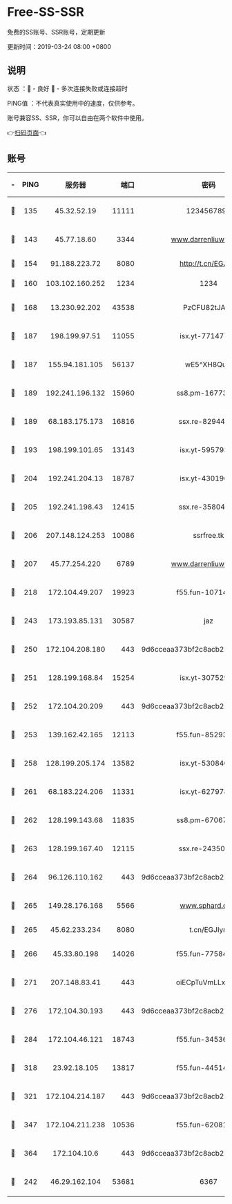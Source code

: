 # Free-SS-SSR

免费的SS账号、SSR账号，定期更新

更新时间：2019-03-24 08:00 +0800

## 说明

状态     ：🙂 - 良好 🙁 - 多次连接失败或连接超时

PING值   ：不代表真实使用中的速度，仅供参考。

账号兼容SS、SSR，你可以自由在两个软件中使用。

👉[扫码页面](https://liesauer.github.io/Free-SS-SSR/)👈

## 账号

|-|PING|服务器|端口|密码|加密方式|区域|
|:----:|:----:|:-----:|-----:|:----:|:----:|:----:|
|🙂|135|45.32.52.19|11111|1234567890|aes-256-cfb|JP|
|🙂|143|45.77.18.60|3344|www.darrenliuwei.com|aes-256-cfb|JP|
|🙂|154|91.188.223.72|8080|http://t.cn/EGJIyrl|rc4-md5|RU|
|🙂|160|103.102.160.252|1234|1234|rc4-md5|JP|
|🙂|168|13.230.92.202|43538|PzCFU82tJAdZ|aes-256-cfb|JP|
|🙂|187|198.199.97.51|11055|isx.yt-77147725|aes-256-cfb|US|
|🙂|187|155.94.181.105|56137|wE5^XH8Quw|aes-256-cfb|US|
|🙂|189|192.241.196.132|15960|ss8.pm-16773447|aes-256-cfb|US|
|🙂|189|68.183.175.173|16816|ssx.re-82944807|aes-256-cfb|US|
|🙂|193|198.199.101.65|13143|isx.yt-59579379|aes-256-cfb|US|
|🙂|204|192.241.204.13|18787|isx.yt-43019684|aes-256-cfb|US|
|🙂|205|192.241.198.43|12415|ssx.re-35804966|aes-256-cfb|US|
|🙂|206|207.148.124.253|10086|ssrfree.tk|aes-256-cfb|SG|
|🙂|207|45.77.254.220|6789|www.darrenliuwei.com|aes-256-cfb|SG|
|🙂|218|172.104.49.207|19923|f55.fun-10714091|aes-256-cfb|SG|
|🙂|243|173.193.85.131|30587|jaz|aes-256-cfb|US|
|🙂|250|172.104.208.180|443|9d6cceaa373bf2c8acb22e60b6a58be6|aes-256-cfb|US|
|🙂|251|128.199.168.84|15254|isx.yt-30752929|aes-256-cfb|SG|
|🙂|252|172.104.20.209|443|9d6cceaa373bf2c8acb22e60b6a58be6|aes-256-cfb|US|
|🙂|253|139.162.42.165|12113|f55.fun-85293047|aes-256-cfb|SG|
|🙂|258|128.199.205.174|13582|isx.yt-53084018|aes-256-cfb|SG|
|🙂|261|68.183.224.206|11331|isx.yt-62797892|aes-256-cfb|SG|
|🙂|262|128.199.143.68|11835|ss8.pm-67067139|aes-256-cfb|SG|
|🙂|263|128.199.167.40|12115|ssx.re-24350991|aes-256-cfb|SG|
|🙂|264|96.126.110.162|443|9d6cceaa373bf2c8acb22e60b6a58be6|aes-256-cfb|US|
|🙂|265|149.28.176.168|5566|www.sphard.com|aes-256-cfb|AU|
|🙂|265|45.62.233.234|8080|t.cn/EGJIyrl|rc4-md5|CA|
|🙂|266|45.33.80.198|14026|f55.fun-77584907|aes-256-cfb|US|
|🙂|271|207.148.83.41|443|oiECpTuVmLLxk4Ts|aes-256-cfb|AU|
|🙂|276|172.104.30.193|443|9d6cceaa373bf2c8acb22e60b6a58be6|aes-256-cfb|US|
|🙂|284|172.104.46.121|18743|f55.fun-34536533|aes-256-cfb|SG|
|🙂|318|23.92.18.105|13817|f55.fun-44514106|aes-256-cfb|US|
|🙂|321|172.104.214.187|443|9d6cceaa373bf2c8acb22e60b6a58be6|aes-256-cfb|US|
|🙂|347|172.104.211.238|10536|f55.fun-62081235|aes-256-cfb|US|
|🙂|364|172.104.10.6|443|9d6cceaa373bf2c8acb22e60b6a58be6|aes-256-cfb|US|
|🙂|242|46.29.162.104|53681|6367|aes-128-ctr|RU|
